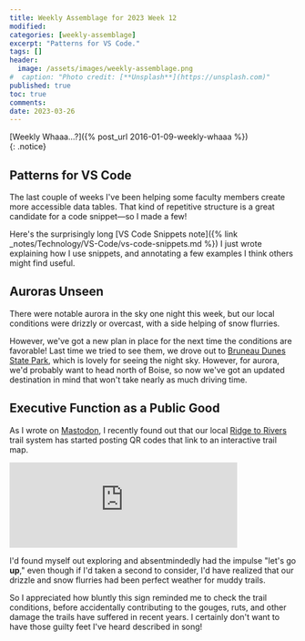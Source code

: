 ```yaml
---
title: Weekly Assemblage for 2023 Week 12
modified:
categories: [weekly-assemblage]
excerpt: "Patterns for VS Code."
tags: []
header:
  image: /assets/images/weekly-assemblage.png
#  caption: "Photo credit: [**Unsplash**](https://unsplash.com)"
published: true
toc: true
comments:
date: 2023-03-26
---
```

  
[Weekly Whaaa…?]({% post_url 2016-01-09-weekly-whaaa %})  
{: .notice}  

## Patterns for VS Code  

The last couple of weeks I've been helping some faculty members create more accessible data tables. That kind of repetitive structure is a great candidate for a code snippet—so I made a few!  

Here's the surprisingly long [VS Code Snippets note]({% link _notes/Technology/VS-Code/vs-code-snippets.md %}) I just wrote explaining how I use snippets, and annotating a few examples I think others might find useful.  

## Auroras Unseen  

There were notable aurora in the sky one night this week, but our local conditions were drizzly or overcast, with a side helping of snow flurries.  

However, we've got a new plan in place for the next time the conditions are favorable! Last time we tried to see them, we drove out to [Bruneau Dunes State Park](https://parksandrecreation.idaho.gov/parks/bruneau-dunes/), which is lovely for seeing the night sky. However, for aurora, we'd probably want to head north of Boise, so now we've got an updated destination in mind that won't take nearly as much driving time.  

## Executive Function as a Public Good  

As I wrote on [Mastodon](https://hcommons.social/@ryanrandall/110087018243882320), I recently found out that our local [Ridge to Rivers](https://www.ridgetorivers.org/trails/interactive-map/) trail system has started posting QR codes that link to an interactive trail map.  

<iframe src="https://hcommons.social/@ryanrandall/110087018243882320/embed" class="mastodon-embed" style="max-width: 100%; border: 0" width="400" allowfullscreen="allowfullscreen"></iframe><script src="https://hcommons.social/embed.js" async="async"></script>

I'd found myself out exploring and absentmindedly had the impulse "let's go **up**," even though if I'd taken a second to consider, I'd have realized that our drizzle and snow flurries had been perfect weather for muddy trails.  

So I appreciated how bluntly this sign reminded me to check the trail conditions, before accidentally contributing to the gouges, ruts, and other damage the trails have suffered in recent years. I certainly don't want to have those guilty feet I've heard described in song!  